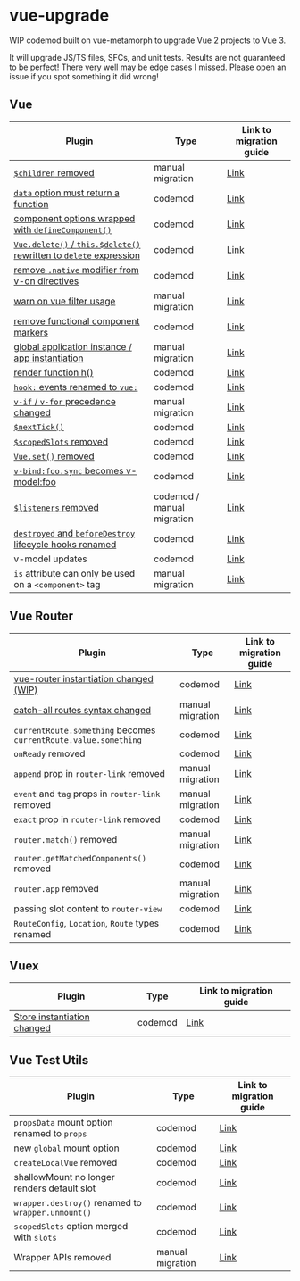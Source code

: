 # vue-upgrade

WIP codemod built on vue-metamorph to upgrade Vue 2 projects to Vue 3.

It will upgrade JS/TS files, SFCs, and unit tests. Results are not guaranteed to be perfect! There very well may be edge cases I missed. Please open an issue if you spot something it did wrong!

## Vue

| Plugin | Type | Link to migration guide |
| - | - | - |
| [`$children` removed](./src/plugins/vue/children.ts) | manual migration | [Link](https://v3-migration.vuejs.org/breaking-changes/children.html) |
| [`data` option must return a function](./src/plugins/vue/data-function.ts) | codemod | [Link](https://v3-migration.vuejs.org/breaking-changes/data-option.html) |
| [component options wrapped with `defineComponent()`](./src/plugins/vue/defineComponent.ts) | codemod | [Link](https://v3-migration.vuejs.org/breaking-changes/global-api.html#type-inference) |
| [`Vue.delete()` / `this.$delete()` rewritten to `delete` expression](./src/plugins/vue/delete.ts) | codemod | [Link](https://v3-migration.vuejs.org/breaking-changes/#removed-apis) |
| [remove `.native` modifier from v-on directives](./src/plugins/vue/event-listeners-native.ts) | codemod | [Link](https://v3-migration.vuejs.org/breaking-changes/v-on-native-modifier-removed.html) |
| [warn on vue filter usage](./src/plugins/vue/filters.ts) | manual migration | [Link](https://v3-migration.vuejs.org/breaking-changes/filters.html) |
| [remove functional component markers](./src/plugins/vue/functional-component.ts) | codemod | [Link](https://v3-migration.vuejs.org/breaking-changes/functional-components.html) |
| [global application instance / app instantiation](./src/plugins/vue/global.ts) | manual migration | [Link](https://v3-migration.vuejs.org/breaking-changes/global-api.html) |
| [render function h()](./src/plugins/vue/h.ts) | codemod | [Link](https://v3-migration.vuejs.org/breaking-changes/render-function-api.html) |
| [`hook:` events renamed to `vue:`](./src/plugins/vue/hook-events.ts) | codemod | [Link](https://v3-migration.vuejs.org/breaking-changes/vnode-lifecycle-events.html) |
| [`v-if` / `v-for` precedence changed](./src/plugins/vue/if-for-precedence.ts) | manual migration | [Link](https://v3-migration.vuejs.org/breaking-changes/v-if-v-for.html) |
| [`$nextTick()`](./src/plugins/vue/nextTick.ts) | codemod | [Link](https://v3-migration.vuejs.org/breaking-changes/global-api-treeshaking.html#_3-x-syntax) |
| [`$scopedSlots` removed](./src/plugins/vue/scopedSlots.ts) | codemod | [Link](https://v3-migration.vuejs.org/breaking-changes/slots-unification.html#slots-unification) |
| [`Vue.set()` removed](./src/plugins/vue/set.ts) | codemod | [Link](https://v3-migration.vuejs.org/breaking-changes/#removed-apis) |
| [`v-bind:foo.sync` becomes v-model:foo](./src/plugins/vue/v-bind-sync.ts) | codemod | [Link](https://v3-migration.vuejs.org/breaking-changes/v-model.html) |
| [`$listeners` removed](./src/plugins/vue/listeners.ts) | codemod / manual migration | [Link](https://v3-migration.vuejs.org/breaking-changes/listeners-removed) |
| [`destroyed` and `beforeDestroy` lifecycle hooks renamed](./src/plugins/vue/lifecycle-hooks.ts) | codemod | [Link](https://v3-migration.vuejs.org/breaking-changes/#other-minor-changes) |
| v-model updates | codemod | [Link](https://v3-migration.vuejs.org/breaking-changes/v-model.html) |
| `is` attribute can only be used on a `<component>` tag | manual migration | [Link](https://v3-migration.vuejs.org/breaking-changes/custom-elements-interop.html#customized-built-in-elements)

## Vue Router

| Plugin | Type | Link to migration guide |
| - | - | - |
| [vue-router instantiation changed (WIP)](./src/plugins/vue-router/instantiation.ts) | codemod | [Link](https://router.vuejs.org/guide/migration/#new-Router-becomes-createRouter) |
| [catch-all routes syntax changed](./src/plugins/vue-router/catch-all.ts) | manual migration | [Link](https://router.vuejs.org/guide/migration/#Removed-star-or-catch-all-routes) |
| `currentRoute.something` becomes `currentRoute.value.something` | codemod | [Link](https://router.vuejs.org/guide/migration/#Removed-star-or-catch-all-routes) |
| `onReady` removed | codemod | [Link](https://router.vuejs.org/guide/migration/#Replaced-onReady-with-isReady) |
| `append` prop in `router-link` removed | manual migration | [Link](https://router.vuejs.org/guide/migration/#Removal-of-append-prop-in-router-link-) |
| `event` and `tag` props in `router-link` removed | manual migration | [Link](https://router.vuejs.org/guide/migration/#Removal-of-event-and-tag-props-in-router-link-) |
| `exact` prop in `router-link` removed | codemod | [Link](https://router.vuejs.org/guide/migration/#Removal-of-the-exact-prop-in-router-link-) |
| `router.match()` removed | manual migration | [Link](https://router.vuejs.org/guide/migration/#Removal-of-router-match-and-changes-to-router-resolve) |
| `router.getMatchedComponents()` removed | codemod | [Link](https://router.vuejs.org/guide/migration/#Removal-of-router-getMatchedComponents-) |
| `router.app` removed | manual migration | [Link](https://router.vuejs.org/guide/migration/#Removal-of-router-app) |
| passing slot content to `router-view` | codemod | [Link](https://router.vuejs.org/guide/migration/#Passing-content-to-route-components-slot-) |
| `RouteConfig`, `Location`, `Route` types renamed | codemod | [Link](https://router.vuejs.org/guide/migration/#TypeScript-changes) |

## Vuex

| Plugin | Type | Link to migration guide |
| - | - | - |
| [Store instantiation changed](./src/plugins/vuex/instantiation.ts) | codemod | [Link](https://vuex.vuejs.org/guide/migrating-to-4-0-from-3-x.html#installation-process) |

## Vue Test Utils

| Plugin | Type | Link to migration guide |
| - | - | - |
| `propsData` mount option renamed to `props` | codemod | [Link](https://test-utils.vuejs.org/migration/#propsData-is-now-props) |
| new `global` mount option | codemod | [Link](https://test-utils.vuejs.org/migration/#mocks-and-stubs-are-now-in-global) |
| `createLocalVue` removed | codemod | [Link](https://test-utils.vuejs.org/migration/#No-more-createLocalVue) |
| shallowMount no longer renders default slot | codemod | [Link](https://test-utils.vuejs.org/migration/#shallowMount-and-renderStubDefaultSlot) |
| `wrapper.destroy()` renamed to `wrapper.unmount()` | codemod | [Link](https://test-utils.vuejs.org/migration/#destroy-is-now-unmount-to-match-Vue-3) |
| `scopedSlots` option merged with `slots` | codemod | [Link](https://test-utils.vuejs.org/migration/#scopedSlots-is-now-merged-with-slots) |
| Wrapper APIs removed | manual migration | [Link](https://test-utils.vuejs.org/migration/#Wrapper-API-mount-) |